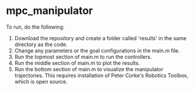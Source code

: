 # mpc_manipulator

To run, do the following:

1. Download the repository and create a folder called 'results' in the same directory as the code.
2. Change any parameters or the goal configurations in the main.m file.
3. Run the topmost section of main.m to run the controllers.
4. Run the middle section of main.m to plot the results.
5. Run the bottom section of main.m to visualize the manipulator trajectories. This requires installation of Peter Corke's Robotics Toolbox, which is open source.


